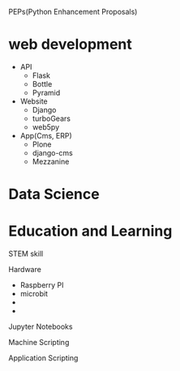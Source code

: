 PEPs(Python Enhancement Proposals)

# web development

+ API
  + Flask
  + Bottle
  + Pyramid
+ Website
  + Django
  + turboGears
  + web5py
+ App(Cms, ERP)
  + Plone
  + django-cms
  + Mezzanine


# Data Science

# Education and Learning

STEM skill

Hardware

+ Raspberry PI
+ microbit
+
+

Jupyter Notebooks


Machine Scripting

Application Scripting



